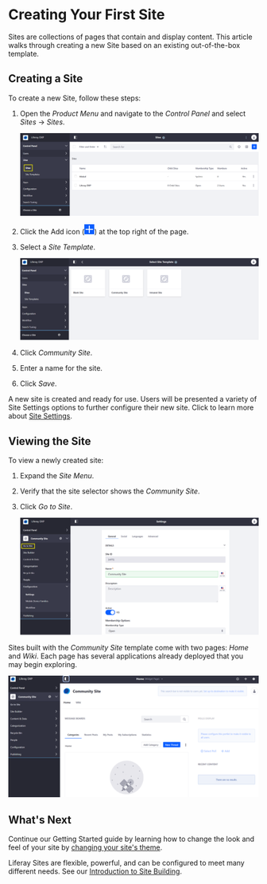 # Creating Your First Site

Sites are collections of pages that contain and display content. This article walks through creating a new Site based on an existing out-of-the-box template.

## Creating a Site

To create a new Site, follow these steps:

1. Open the _Product Menu_ and navigate to the _Control Panel_ and select _Sites_ → _Sites_.

    ![Sites Menu in the Control Panel](./creating-your-first-site/images/01.png)

1. Click the Add icon (![Add Icon](../images/icon-add.png)) at the top right of the page.
1. Select a _Site Template_.

   ![Select a Site Template](./creating-your-first-site/images/02.png)

1. Click _Community Site_.
1. Enter a name for the site.
1. Click _Save_.

A new site is created and ready for use. Users will be presented a variety of Site Settings options to further configure their new site. Click to learn more about [Site Settings](../site-building/01-introduction-to-site-building.md).

## Viewing the Site

To view a newly created site:

1. Expand the _Site Menu_.
1. Verify that the site selector shows the _Community Site_.
1. Click _Go to Site_.

    ![Configure the new site](./creating-your-first-site/images/03.png)

Sites built with the _Community Site_ template come with two pages: _Home_ and _Wiki_. Each page has several applications already deployed that you may begin exploring.

![Community Site - Home Page](./creating-your-first-site/images/04.png)

## What's Next

Continue our Getting Started guide by learning how to change the look and feel of your site by [changing your site's theme](./changing-your-theme.md).

Liferay Sites are flexible, powerful, and can be configured to meet many different needs. See our [Introduction to Site Building](../site-building/01-introduction-to-site-building.md).
